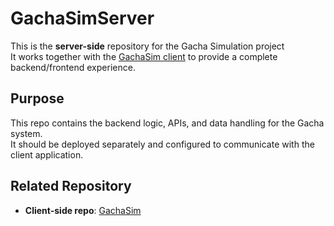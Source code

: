 # GachaSimServer

This is the **server-side** repository for the Gacha Simulation project   
It works together with the [GachaSim client](https://github.com/ponlawat30109/GachaSim) to provide a complete backend/frontend experience.

## Purpose
This repo contains the backend logic, APIs, and data handling for the Gacha system.  
It should be deployed separately and configured to communicate with the client application.

## Related Repository
- **Client-side repo**: [GachaSim](https://github.com/ponlawat30109/GachaSim)
